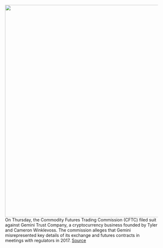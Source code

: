 <img src='https://cdn.vox-cdn.com/thumbor/M6fvTFcQayHmnikRTSmMigbsLlg=/0x0:3000x2091/1200x800/filters:focal(946x345:1426x825)/cdn.vox-cdn.com/uploads/chorus_image/image/70936482/1321754622.0.jpg' width='700px' /><br/>
On Thursday, the Commodity Futures Trading Commission (CFTC) filed suit against Gemini Trust Company, a cryptocurrency business founded by Tyler and Cameron Winklevoss. The commission alleges that Gemini misrepresented key details of its exchange and futures contracts in meetings with regulators in 2017.
<a href='https://www.theverge.com/2022/6/2/23151924/winklevoss-gemini-bitcoin-futures-contract-cftc-regulation-cryptocurrency'> Source <a/>